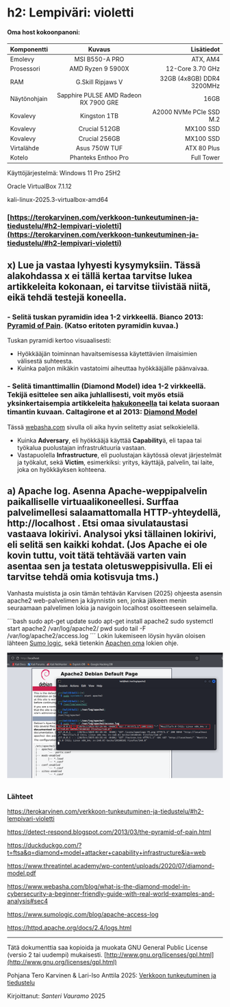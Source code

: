 # h2: Lempiväri: violetti

#### Oma host kokoonpanoni:

| Komponentti | Kuvaus | Lisätiedot |
| :---        |    :----:   |          ---: |
| Emolevy | MSI B550-A PRO | ATX, AM4 |
| Prosessori   | AMD Ryzen 9 5900X | 12-Core 3.70 GHz |
| RAM   | G.Skill  Ripjaws V |  32GB (4x8GB) DDR4 3200MHz  |
| Näytönohjain   | Sapphire PULSE AMD Radeon RX 7900 GRE        | 16GB     |
| Kovalevy   | Kingston 1TB        | A2000 NVMe PCIe SSD M.2      |
| Kovalevy   | Crucial 512GB        | MX100 SSD     |
| Kovalevy   | Crucial 256GB        | MX100 SSD     |
| Virtalähde   | Asus 750W TUF       | ATX 80 Plus      |
| Kotelo   | Phanteks Enthoo Pro       |  Full Tower      |

Käyttöjärjestelmä: Windows 11 Pro 25H2

Oracle VirtualBox 7.1.12

kali-linux-2025.3-virtualbox-amd64

### [https://terokarvinen.com/verkkoon-tunkeutuminen-ja-tiedustelu/#h2-lempivari-violetti](https://terokarvinen.com/verkkoon-tunkeutuminen-ja-tiedustelu/#h2-lempivari-violetti)

## x) Lue ja vastaa lyhyesti kysymyksiin. Tässä alakohdassa x ei tällä kertaa tarvitse lukea artikkeleita kokonaan, ei tarvitse tiivistää niitä, eikä tehdä testejä koneella.

### - Selitä tuskan pyramidin idea 1-2 virkkeellä. Bianco 2013: [Pyramid of Pain](https://detect-respond.blogspot.com/2013/03/the-pyramid-of-pain.html). (Katso eritoten pyramidin kuvaa.)

Tuskan pyramidi kertoo visuaalisesti:

- Hyökkääjän toiminnan havaitsemisessa käytettävien ilmaisimien välisestä suhteesta.
- Kuinka paljon mikäkin vastatoimi aiheuttaa hyökkääjälle päänvaivaa.

### - Selitä timanttimallin (Diamond Model) idea 1-2 virkkeellä. Tekijä esittelee sen aika juhlallisesti, voit myös etsiä yksinkertaisempia artikkeleita [hakukoneella](https://duckduckgo.com/?t=ftsa&q=diamond+model+attacker+capability+infrastructure&ia=web) tai kelata suoraan timantin kuvaan. Caltagirone et al 2013: [Diamond Model](https://www.threatintel.academy/wp-content/uploads/2020/07/diamond-model.pdf)

Tässä [webasha.com](https://www.webasha.com/blog/what-is-the-diamond-model-in-cybersecurity-a-beginner-friendly-guide-with-real-world-examples-and-analysis#sec4) sivulla oli aika hyvin selitetty asiat selkokielellä.

- Kuinka **Adversary**, eli hyökkääjä käyttää **Capability**ä, eli tapaa tai työkalua puolustajan infrastruktuuria vastaan.
- Vastapuolella **Infrastructure**, eli puolustajan käytössä olevat järjestelmät ja työkalut, sekä **Victim**, esimerkiksi: yritys, käyttäjä, palvelin, tai laite, joka on hyökkäyksen kohteena.

## a) Apache log. Asenna Apache-weppipalvelin paikalliselle virtuaalikoneellesi. Surffaa palvelimellesi salaamattomalla HTTP-yhteydellä, http://localhost . Etsi omaa sivulataustasi vastaava lokirivi. Analysoi yksi tällainen lokirivi, eli selitä sen kaikki kohdat. (Jos Apache ei ole kovin tuttu, voit tätä tehtävää varten vain asentaa sen ja testata oletusweppisivulla. Eli ei tarvitse tehdä omia kotisvuja tms.)

Vanhasta muistista ja osin tämän tehtävän Karvisen (2025) ohjeesta asensin apache2 web-palvelimen ja käynnistin sen, jonka jälkeen menin seuraamaan palvelimen lokia ja navigoin localhost osoitteeseen selaimella.

´´´bash
sudo apt-get update
sudo apt-get install apache2
sudo systemctl start apache2
/var/log/apache2/
pwd
sudo tail -F /var/log/apache2/access.log
´´´
Lokin lukemiseen löysin hyvän oloisen lähteen [Sumo logic](https://www.sumologic.com/blog/apache-access-log), sekä tietenkin [Apachen oma](https://httpd.apache.org/docs/2.4/logs.html) lokien ohje.

![201](/kuvat/201.png)


##




##


##




##


### Lähteet

https://terokarvinen.com/verkkoon-tunkeutuminen-ja-tiedustelu/#h2-lempivari-violetti

https://detect-respond.blogspot.com/2013/03/the-pyramid-of-pain.html

https://duckduckgo.com/?t=ftsa&q=diamond+model+attacker+capability+infrastructure&ia=web

https://www.threatintel.academy/wp-content/uploads/2020/07/diamond-model.pdf

https://www.webasha.com/blog/what-is-the-diamond-model-in-cybersecurity-a-beginner-friendly-guide-with-real-world-examples-and-analysis#sec4

https://www.sumologic.com/blog/apache-access-log

https://httpd.apache.org/docs/2.4/logs.html



---

Tätä dokumenttia saa kopioida ja muokata GNU General Public License (versio 2 tai uudempi) mukaisesti. [http://www.gnu.org/licenses/gpl.html](http://www.gnu.org/licenses/gpl.html)

Pohjana Tero Karvinen & Lari-Iso Anttila 2025: [Verkkoon tunkeutuminen ja tiedustelu](https://terokarvinen.com/verkkoon-tunkeutuminen-ja-tiedustelu/)

Kirjoittanut: <em>Santeri Vauramo</em> 2025
